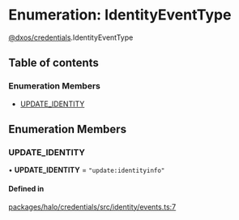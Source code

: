 # Enumeration: IdentityEventType

[@dxos/credentials](../modules/dxos_credentials.md).IdentityEventType

## Table of contents

### Enumeration Members

- [UPDATE\_IDENTITY](dxos_credentials.IdentityEventType.md#update_identity)

## Enumeration Members

### UPDATE\_IDENTITY

• **UPDATE\_IDENTITY** = ``"update:identityinfo"``

#### Defined in

[packages/halo/credentials/src/identity/events.ts:7](https://github.com/dxos/dxos/blob/e3b936721/packages/halo/credentials/src/identity/events.ts#L7)
